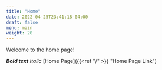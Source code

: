 ```yaml
---
title: "Home"
date: 2022-04-25T23:41:18-04:00
draft: false
menu: main
weight: 20
---
```


Welcome to the home page!

***Bold text***
*Italic*
[Home Page]({{<ref "/" >}} "Home Page Link")